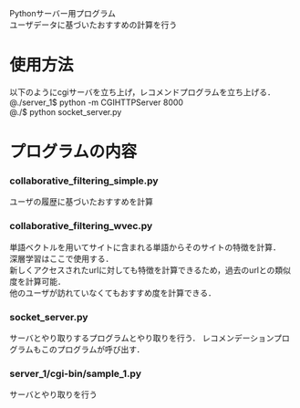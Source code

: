 Pythonサーバー用プログラム  
ユーザデータに基づいたおすすめの計算を行う  

# 使用方法
以下のようにcgiサーバを立ち上げ，レコメンドプログラムを立ち上げる．  
@./server_1$ python -m CGIHTTPServer 8000  
@./$ python socket_server.py  

# プログラムの内容
### collaborative_filtering_simple.py
ユーザの履歴に基づいたおすすめを計算
### collaborative_filtering_wvec.py
単語ベクトルを用いてサイトに含まれる単語からそのサイトの特徴を計算．  
深層学習はここで使用する．  
新しくアクセスされたurlに対しても特徴を計算できるため，過去のurlとの類似度を計算可能．  
他のユーザが訪れていなくてもおすすめ度を計算できる．  
### socket_server.py
サーバとやり取りするプログラムとやり取りを行う．
レコメンデーションプログラムもこのプログラムが呼び出す．
### server_1/cgi-bin/sample_1.py
サーバとやり取りを行う  
